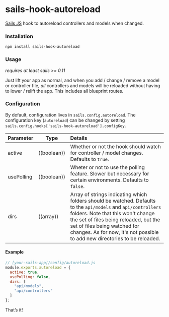 # sails-hook-autoreload

[Sails JS](http://sailsjs.org) hook to autoreload controllers and models when changed.

### Installation

`npm install sails-hook-autoreload`

### Usage
*requires at least sails >= 0.11*

Just lift your app as normal, and when you add / change / remove a model or controller file, *all* controllers and models will be reloaded without having to lower / relift the app.  This includes all blueprint routes.


### Configuration

By default, configuration lives in `sails.config.autoreload`.  The configuration key (`autoreload`) can be changed by setting `sails.config.hooks['sails-hook-autoreload'].configKey`.

Parameter      | Type                | Details
-------------- | ------------------- |:---------------------------------
active        | ((boolean)) | Whether or not the hook should watch for controller / model changes.  Defaults to `true`.
usePolling    | ((boolean)) | Wheter or not to use the polling feature. Slower but necessary for certain environments. Defaults to `false`.
dirs          | ((array)) | Array of strings indicating which folders should be watched.  Defaults to the `api/models` and `api/controllers` folders. Note that this won't change the set of files being reloaded, but the set of files being watched for changes. As for now, it's not possible to add new directories to be reloaded.

#### Example

```javascript
// [your-sails-app]/config/autoreload.js
module.exports.autoreload = {
  active: true,
  usePolling: false,
  dirs: [
    "api/models",
    "api/controllers"
  ]
};

```

That&rsquo;s it!

